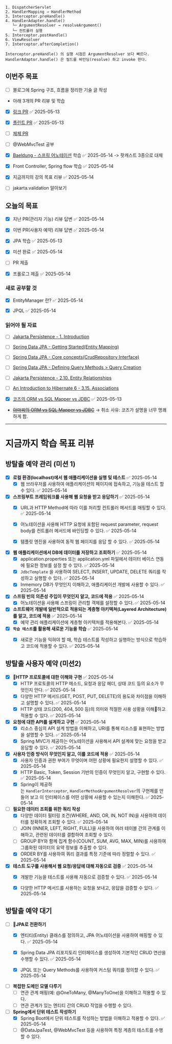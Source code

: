 ```
1. DispatcherServlet
2. HandlerMapping → HandlerMethod
3. Interceptor.preHandle()
4. HandlerAdapter.handle()
   └─ ArgumentResolver → resolveArgument()
   └─ 컨트롤러 실행
5. Interceptor.postHandle()
6. ViewResolver
7. Interceptor.afterCompletion()

Interceptor.preHandle() 의 실행 시점은 ArgumentResolver 보다 빠르다.
HandlerAdaptor.handle() 은 필드를 바인딩(resolve) 하고 invoke 한다.
```


## 이번주 목표
- [ ] 블로그에 Spring 구조, 흐름을 정리한 기술 글 작성

- 아래 3개의 PR 리뷰 및 학습
- [x] [링크 PR](https://github.com/woowacourse/spring-roomescape-member/pull/254) ✅ 2025-05-13
- [x] [플린트 PR](https://github.com/woowacourse/spring-roomescape-member/pull/255) ✅ 2025-05-13
- [ ] [체체 PR](https://github.com/woowacourse/spring-roomescape-member/pull/271)
- [ ] @WebMvcTest 공부
- [x] [Baeldung - 스프링 어노테이션](https://www.baeldung.com/spring-core-annotations) 학습 ✅ 2025-05-14 -> 팟캐스트 3종으로 대체
- [x] Front Controller, Spring flow 학습 ✅ 2025-05-14
- [x] 지금까지의 강의 목표 리뷰 ✅ 2025-05-14
- [ ] jakarta.validation 알아보기


## 오늘의 목표
- [x] 지난 PR(관리자 기능) 리뷰 답변 ✅ 2025-05-14
- [x] 이번 PR(사용자 예약) 리뷰 답변 ✅ 2025-05-14
- [x] JPA 학습 ✅ 2025-05-13
- [x] 미션 완료 ✅ 2025-05-14
- [ ] PR 제출
- [x] 프롤로그 제출 ✅ 2025-05-14


### 새로 공부할 것
- [x] EntityManager 란? ✅ 2025-05-14
- [x] JPQL ✅ 2025-05-14




### 읽어야 될 자료
- [ ]  [Jakarta Persistence - 1. Introduction](https://jakarta.ee/specifications/persistence/3.2/jakarta-persistence-spec-3.2-m1#introduction)
- [ ] [Spring Data JPA - Getting Started(Entity Mapping)](https://docs.spring.io/spring-data/jpa/reference/jpa/getting-started.html)
- [ ] [Spring Data JPA - Core concepts(CrudRepository Interface)](https://docs.spring.io/spring-data/jpa/reference/repositories/core-concepts.html)
- [ ] [Spring Data JPA - Defining Query Methods > Query Creation](https://docs.spring.io/spring-data/jpa/reference/repositories/query-methods-details.html#repositories.query-methods.query-creation)
- [ ] [Jakarta Persistence - 2.10. Entity Relationships](https://jakarta.ee/specifications/persistence/3.2/jakarta-persistence-spec-3.2-m1#a516)
- [ ] [An Introduction to Hibernate 6 - 3.15. Associations](https://docs.jboss.org/hibernate/orm/6.4/introduction/html_single/Hibernate_Introduction.html#associations)

- [x] [코즈의 ORM vs SQL Mapper vs JDBC](https://youtu.be/mezbxKGu68Y) ✅ 2025-05-13
- ~~[아마찌의 ORM vs SQL Mapper vs JDBC](https://youtu.be/VTqqZSuSdOk)~~ -> 취소 사유: 코즈가 설명을 너무 명쾌하게 함.






---

# 지금까지 학습 목표 리뷰
## 방탈출 예약 관리 (미션 1)

- [x] **로컬 환경(localhost)에서 웹 애플리케이션을 실행 및 테스트** ✅ 2025-05-14
    - [x] 웹 브라우저를 사용하여 애플리케이션의 페이지에 접속하고, 기능을 테스트 할 수 있다. ✅ 2025-05-14
        
- [x] **스프링부트 프레임워크를 사용해 웹 요청을 받고 응답하기** ✅ 2025-05-14
    - [x] URL과 HTTP Method에 따라 이를 처리할 컨트롤러 메서드를 매핑할 수 있다. ✅ 2025-05-14
    - [x] 어노테이션을 사용해 HTTP 요청에 포함된 request parameter, request body를 컨트롤러 메서드에 바인딩할 수 있다. ✅ 2025-05-14
    - [x] 템플릿 엔진을 사용하여 동적 웹 페이지를 응답 할 수 있다. ✅ 2025-05-14

  

- [x] **웹 애플리케이션에서 DB에 데이터를 저장하고 조회하기** ✅ 2025-05-14
    - [x] application.properties 또는 application.yml 파일에서 데이터 베이스 연동에 필요한 정보를 설정 할 수 있다. ✅ 2025-05-14
    - [x] `JdbcTemplate` 을 사용하여 SELECT, INSERT, UPDATE, DELETE 쿼리를 작성하고 실행할 수 있다. ✅ 2025-05-14
    - [x] Inmemory DB가 무엇인지 이해하고, 애플리케이션 개발에 사용할 수 있다. ✅ 2025-05-14

- [x] **스프링 빈의 의존성 주입이 무엇인지 알고, 코드에 적용** ✅ 2025-05-14
    - [x] 어노테이션을 사용해 스프링이 관리할 객체를 설정할 수 있다. ✅ 2025-05-14
        
- [x] **소프트웨어 개발에 일반적으로 적용되는 계층형 아키텍쳐(Layered Architecture)를 알고, 코드에 적용** ✅ 2025-05-14
    - [x] 예약 관리 애플리케이션에 계층형 아키텍처를 적용해본다. ✅ 2025-05-14

- [x] **`학습 테스트`를 활용해 새로운 기능을 학습** ✅ 2025-05-14
    - [x] 새로운 기능을 익혀야 할 때, 학습 테스트를 작성하고 실행하는 방식으로 학습하고 코드에 적용할 수 있다. ✅ 2025-05-14



## 방탈출 사용자 예약 (미션2)

- [x] **HTTP 프로토콜에 대한 이해와 구현** ✅ 2025-05-14
    - [x] HTTP 프로토콜의 HTTP 메소드, 요청과 응답 헤더, 상태 코드 등의 요소가 무엇인지 안다. ✅ 2025-05-14
    - [x] 다양한 HTTP 메서드(GET, POST, PUT, DELETE)의 용도와 차이점을 이해하고 설명할 수 있다. ✅ 2025-05-14
    - [x] HTTP 상태 코드(200, 404, 500 등)의 의미와 적절한 사용 상황을 이해하고 적용할 수 있다. ✅ 2025-05-14
        
- [x] **요청에 대한 API를 설계하고 구현** ✅ 2025-05-14
    - [x] 리소스 중심의 API 설계 방법을 이해하고, URI를 통해 리소스를 표현하는 방법을 설명할 수 있다. ✅ 2025-05-14
    - [x] Spring MVC가 제공하는 어노테이션을 사용해서 API 설계에 맞는 요청을 받고 응답할 수 있다. ✅ 2025-05-14
        
- [x] **사용자 인증 방식이 무엇인지 알고, 이를 코드에 적용** ✅ 2025-05-14
    - [x] 사용자 인증과 권한 부여가 무엇이며 어떤 상황에 필요한지 설명할 수 있다. ✅ 2025-05-14
    - [x] HTTP Basic, Token, Session 기반의 인증이 무엇인지 알고, 구현할 수 있다. ✅ 2025-05-14
    - [x] Spring이 제공하는 `HandlerInterceptor`, `HandlerMethodArgumentResolver`의 구현체를 만들어 보고 이 인터페이스를 어떤 상황에 사용할 수 있는지 이해한다. ✅ 2025-05-14
        
- [ ] **필요한 데이터 조회를 위한 쿼리 작성**
    - [x] 다양한 데이터 필터링 조건(WHERE, AND, OR, IN, NOT IN)을 사용하여 데이터를 정확하게 조회할 수 있다. ✅ 2025-05-14
    - [ ] JOIN (INNER, LEFT, RIGHT, FULL)을 사용하여 여러 테이블 간의 관계를 이해하고, 관련된 데이터를 결합하여 조회할 수 있다.
    - [ ] GROUP BY와 함께 집계 함수(COUNT, SUM, AVG, MAX, MIN)를 사용하여 그룹화된 데이터의 요약 정보를 추출할 수 있다.
    - [x] ORDER BY를 사용하여 쿼리 결과를 특정 기준에 따라 정렬할 수 있다. ✅ 2025-05-14
        
- [x] **테스트 도구를 사용해서 웹 요청/응답에 대해 자동으로 검증** ✅ 2025-05-14
    - [x] 개발한 기능을 테스트를 사용해 자동으로 검증할 수 있다. ✅ 2025-05-14
    - [x] 다양한 HTTP 메서드를 사용하는 요청을 보내고, 응답을 검증할 수 있다. ✅ 2025-05-14



## 방탈출 예약 대기
- [ ] **JPA로 전환하기**
    - [x] 엔티티(Entity) 클래스를 정의하고, JPA 어노테이션을 사용하여 매핑할 수 있다. ✅ 2025-05-14
    - [x] Spring Data JPA 리포지토리 인터페이스를 생성하여 기본적인 CRUD 연산을 수행할 수 있다. ✅ 2025-05-14
    - [x] JPQL 또는 Query Methods를 사용하여 커스텀 쿼리를 정의할 수 있다. ✅ 2025-05-14
          
        
- [ ] **복잡한 도메인 모델 다루기**
    - [ ] 연관 관계 매핑(예: @OneToMany, @ManyToOne)을 이해하고 적용할 수 있다.
    - [ ] 연관 관계가 있는 엔티티 간의 CRUD 작업을 수행할 수 있다.  
          
- [ ] **Spring에서 단위 테스트 작성하기**
    - [x] Spring Boot에서 단위 테스트를 작성하는 방법을 이해하고 적용할 수 있다. ✅ 2025-05-14
    - [ ] @DataJpaTest, @WebMvcTest 등을 사용하여 특정 계층의 테스트를 수행할 수 있다.